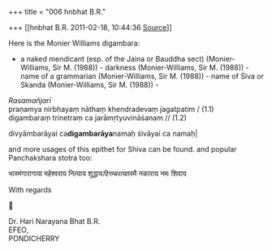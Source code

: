 +++
title = "006 hnbhat B.R."

+++
[[hnbhat B.R.	2011-02-18, 10:44:36 [Source](https://groups.google.com/g/samskrita/c/rBBEuVGIidQ)]]



Here is the Monier Williams digambara:

-   a naked mendicant (esp. of the Jaina or Bauddha sect)
    (Monier-Williams, Sir M. (1988)) -   darkness (Monier-Williams, Sir M. (1988)) -   name of a grammarian (Monier-Williams, Sir M. (1988)) -   name of Śiva or Skanda (Monier-Williams, Sir M. (1988)) -     

  

*Rasamañjarī*  
praṇamya nirbhayaṃ nāthaṃ khendradevaṃ jagatpatim / (1.1)  
digambaraṃ trinetraṃ ca jarāmṛtyuvināśanam // (1.2)

  

divyāmbarāyai ca**digambarāya**namaḥ śivāyai ca namaḥ\|

  

and more usages of this epithet for Shiva can be found. and popular Panchakshara stotra too:

  

भास्मंगारागाया महेश्वराय नित्याय शुद्धाय*दिगम्बराय*तस्मै नकाराय नमः शिवाय

  

With regards



Dr. Hari Narayana Bhat B.R.  
EFEO,  
PONDICHERRY  

